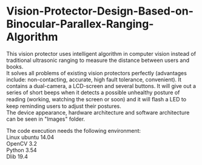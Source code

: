 # Vision-Protector-Design-Based-on-Binocular-Parallex-Ranging-Algorithm

This vision protector uses intelligent algorithm in computer vision instead of traditional ultrasonic ranging to measure the distance between users and books.  
It solves all problems of existing vision protectors perfectly (advantages include: non-contacting, accurate, high fault tolerance, convenient). It contains a dual-camera, a LCD-screen and several buttons. It will give out a series of short beeps when it detects a possible unhealthy posture of reading (working, watching the screen or soon) and it will ﬂash a LED to keep reminding users to adjust their postures.  
The device appearance, hardware architecture and software architecture can be seen in "Images" folder.  
 
The code execution needs the following environment:  
Linux ubuntu 14.04  
OpenCV 3.2  
Python 3.54  
Dlib 19.4
